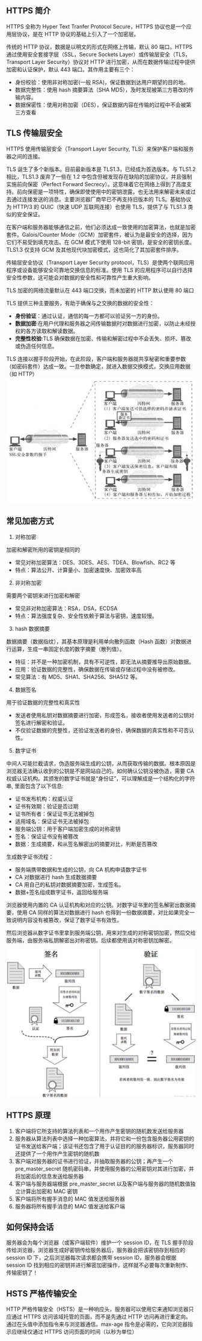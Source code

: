 ## HTTPS 简介

HTTPS 全称为 Hyper Text Tranfer Protocol Secure，HTTPS 协议也是一个应用层协议，是在 HTTP 协议的基础上引入了一个加密层。

传统的 HTTP 协议，数据是以明文的形式在网络上传输，默认 80 端口。HTTPS 通过使用安全套接字层（SSL，Secure Sockets Layer）或传输层安全（TLS，Transport Layer Security）协议对 HTTP 进行加密，从而在数据传输过程中提供加密和认证保护，默认 443 端口。其作用主要有三个：

- 身份校验：使用非对称加密(一般 RSA)，保证数据到达用户期望的目的地。
- 数据完整性：使用 hash 摘要算法（SHA MD5），及时发现被第三方篡改的传输内容。
- 数据保密性：使用对称加密（DES），保证数据内容在传输的过程中不会被第三方查看

## TLS 传输层安全

HTTPS 使用传输层安全（Transport Layer Security, TLS）来保护客户端和服务器之间的连接。

TLS 诞生了多个新版本。目前最新版本是 TLS1.3，已经成为首选版本。与 TLS1.2 相比，TLS1.3 废弃了一些在 1.2 中包含但被发现存在缺陷的加密协议，并且强制实施前向保密（Perfect Forward Secrecy）。这意味着它在网络上得到了高度支持。前向保密是一项特性，确保即使使用中的密钥泄露，也无法用来解密未来或过去通过连接发送的消息。主要浏览器厂商早已不再支持旧版本的 TLS。基础协议为 HTTP/3 的 QUIC（快速 UDP 互联网连接）也使用 TLS，提供了与 TLS1.3 类似的安全保证。

在客户端和服务器能够通信之前，他们必须达成一致使用的加密算法，也就是加密套件。Galois/Counter Mode（GCM）加密套件，被认为是最安全的选择，因为它们不易受到填充攻击。在 GCM 模式下使用 128-bit 密钥，是安全的密钥长度。TLS1.3 仅支持 GCM 及其他现代块加密模式，这也简化了其加密套件排序。

传输层安全协议（Transport Layer Security protocol，TLS）是使两个联网应用程序或设备能够安全可靠地交换信息的标准。使用 TLS 的应用程序可以自行选择安全性参数，这可能会对数据的安全性和可靠性产生重大影响。

TLS 加密的网络流量默认在 443 端口交换，而未加密的 HTTP 默认使用 80 端口

TLS 提供三种主要服务，有助于确保与之交换的数据的安全性：

- **身份验证**：通过认证，通信的每一方都可以验证另一方的身份。
- **数据加密**:在用户代理和服务器之间传输数据时对数据进行加密，以防止未经授权的各方读取和解读数据。
- **完整性校验**:TLS 确保数据在加密、传输和解密过程中不会丢失、损坏、篡改或伪造任何信息。

TLS 连接以握手阶段开始，在此阶段，客户端和服务器就共享秘密和重要参数（如密码套件）达成一致。一旦参数确定，就进入数据交换模式，交换应用数据（如 HTTP）
![alt text](image-10.png)

## 常见加密方式

1. 对称加密

加密和解密所用的密钥是相同的

- 常见对称加密算法：DES、3DES、AES、TDEA、Blowfish、RC2 等
- 特点：算法公开、计算量⼩、加密速度快、加密效率⾼

2. 非对称加密

需要两个密钥来进行加密和解密

- 常见非对称加密算法：RSA，DSA，ECDSA
- 特点：算法强度复杂、安全性依赖于算法与密钥，速度较慢。

3. hash 数据摘要

数据摘要（数据指纹），其基本原理是利用单向散列函数（Hash 函数）对数据进行运算，生成一串固定长度的数字摘要（散列值）。

- 特征：并不是一种加密机制，具有不可逆性，即无法从摘要推导出原始数据。
- 应用：验证数据的完整性，确保数据在传输或存储过程中没有被修改。
- 常见算法：有 MD5、SHA1、SHA256、SHA512 等。

4. 数据签名

用于验证数据的完整性和真实性

- 发送者使用私钥对数据摘要进行加密，形成签名，接收者使用发送者的公钥对签名进行解密和验证。
- 不仅验证数据的完整性，还验证发送者的身份，确保数据的真实性和不可否认性。

5. 数字证书

中间人可能拦截请求，伪造服务端生成的公钥，从而获取传输的数据。根本原因是浏览器无法确认收到的公钥是不是网站自己的。如何确认公钥没被伪造，需要 CA 权威认证机构。其颁发的数字证书就是“身份证”，可以理解成是一个结构化的字符串, 里面包含了以下信息:

- 证书发布机构：权威认证
- 证书有效期：验证是否过期
- 证书所有者：保证证书无法被掉包
- 适用域名：保证证书无法被掉包
- 服务端公钥：用于客户端加密生成的对称密钥
- 签名：保证证书没有被篡改
- 数据：生成摘要，和从签名解密出的摘要对比，判断是否篡改

生成数字证书流程：

- 服务端携带数据和生成的公钥，向 CA 机构申请数字证书
- CA 对数据进行 hash 生成数据摘要
- CA 用自己的私钥对数据摘要加密，生成签名。
- 数据+签名组成数字证书，返回给服务端

浏览器使用内置的 CA 认证机构和对应的公钥。对数字证书里的签名解密出数据摘要，使用 CA 同样的算法对数据进行 hash 也得到一份数据摘要，对比如果完全一致说明内容没有被篡改，保证了数字证书有效性。

然后浏览器从数字证书里拿到服务端公钥，用来对生成的对称密钥加密，然后交给服务端，由服务端私钥解密出对称密钥。后续都使用该对称密钥加解密。

![alt text](image.png)

## HTTPS 原理

1. 客户端将它所支持的算法列表和一个用作产生密钥的随机数发送给服务器
2. 服务器从算法列表中选择一种加密算法，并将它和一份包含服务器公用密钥的证书发送给客户端；该证书还包含了用于认证目的的服务器标识，服务器同时还提供了一个用作产生密钥的随机数
3. 客户端对服务器的证书进行验证，并抽取服务器的公钥；再产生一个 pre_master_secret 随机密码串，并使用服务器的公用密钥对其进行加密，并将加密后的信息发送给服务器
4. 客户端与服务器端根据 pre_master_secret 以及客户端与服务器的随机数值独立计算出加密和 MAC 密钥
5. 客户端将所有握手消息的 MAC 值发送给服务器
6. 服务器将所有握手消息的 MAC 值发送给客户端

## 如何保持会话

服务器会为每个浏览器（或客户端软件）维护一个 session ID，在 TLS 握手阶段传给浏览器，浏览器生成好密钥传给服务器后，服务器会把该密钥存到相应的 session ID 下，之后浏览器每次请求都会携带 session ID，服务器会根据 session ID 找到相应的密钥并进行解密加密操作，这样就不必要每次重新制作、传输密钥了！

## HSTS 严格传输安全

HTTP 严格传输安全（HSTS）是一种响应头，服务器可以使用它来通知浏览器只应通过 HTTPS 访问该域托管的页面，而不是先通过 HTTP 访问再进行重定向。
通过在头值中添加指令来与浏览器通信。max-age 指令是必需的，它向浏览器指示应继续仅通过 HTTPS 访问页面的时间（以秒为单位）
